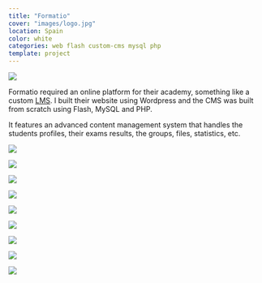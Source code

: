 ```yaml
---
title: "Formatio"
cover: "images/logo.jpg"
location: Spain
color: white
categories: web flash custom-cms mysql php
template: project
---
```


![](/work/formatio/images/0.jpg)

Formatio required an online platform for their academy, something like a custom [LMS](https://en.wikipedia.org/wiki/Learning_management_system). I built their website using Wordpress and the CMS was built from scratch using Flash, MySQL and PHP.

It features an advanced content management system that handles the students profiles, their exams results, the groups, files, statistics, etc.

![](/work/formatio/images/1.jpg)

![](/work/formatio/images/2.jpg)

![](/work/formatio/images/3.jpg)

![](/work/formatio/images/4.jpg)

![](/work/formatio/images/5.jpg)

![](/work/formatio/images/6.jpg)

![](/work/formatio/images/7.jpg)

![](/work/formatio/images/8.jpg)

![](/work/formatio/images/9.jpg)
